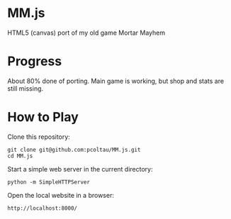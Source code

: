 # MM.js
HTML5 (canvas) port of my old game Mortar Mayhem

# Progress

About 80% done of porting. Main game is working, but shop and stats are still missing.

# How to Play

Clone this repository:

    git clone git@github.com:pcoltau/MM.js.git
    cd MM.js
    
Start a simple web server in the current directory:

    python -m SimpleHTTPServer
    
Open the local website in a browser:

    http://localhost:8000/
    
